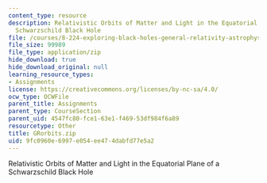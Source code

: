 ```yaml
---
content_type: resource
description: Relativistic Orbits of Matter and Light in the Equatorial Plane of a
  Schwarzschild Black Hole
file: /courses/8-224-exploring-black-holes-general-relativity-astrophysics-spring-2003/9fc0960e6997e054ee474dabfd77e5a2_GRorbits.zip
file_size: 99989
file_type: application/zip
hide_download: true
hide_download_original: null
learning_resource_types:
- Assignments
license: https://creativecommons.org/licenses/by-nc-sa/4.0/
ocw_type: OCWFile
parent_title: Assignments
parent_type: CourseSection
parent_uid: 4547fc80-fce1-63e1-f469-53df984f6a89
resourcetype: Other
title: GRorbits.zip
uid: 9fc0960e-6997-e054-ee47-4dabfd77e5a2
---
```

Relativistic Orbits of Matter and Light in the Equatorial Plane of a Schwarzschild Black Hole
